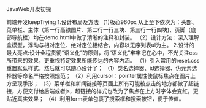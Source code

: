 
JavaWeb开发初探

前端开发keepTrying
1.设计布局及方法
（1)版心960px
从上至下依次为：头部、菜单栏、主体（第一行高铁图片、第二行一行三块、第三行一行四块)、页脚（底部导航栏）均在demo.html中做了清晰的注释和封装。
（2）设计方法：深入理解盒模型，浮动与相对定位、绝对定位相结合，内容以无序列表ul为主。
2.设计的最大亮点:设计全程贯彻“语义化”的原则，将“语义化”牢牢记在心中，不光关注css所带来的效果，更重视特定效果所能传达的内容内涵。
（1）引入常用的reset.css重置默认样式，然后就可以随心设计了；
（1）类名选择器、id选择器、伪元素选择器等命名严格按照规范；
（2）利用cursor：pointer属性使鼠标焦点在图片上方呈现手形；
（3）菜单栏和新闻链接等页面上所有可能被点击的地方都做了超链接，方便交付给后端或者js，超链接的样式也改为了焦点在上方时字体会变红，更贴近真实效果；
（4）利用form表单包裹了搜索框和搜索按钮，便于传值。

